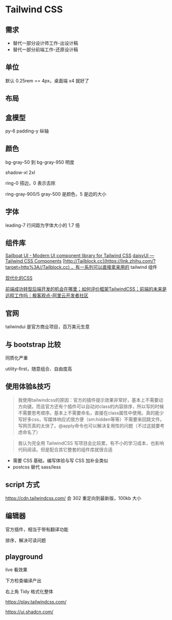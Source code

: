 # Tailwind CSS

## 需求

- 替代一部分设计师工作-出设计稿
- 替代一部分前端工作-还原设计稿

## 单位

默认 0.25rem == 4px，桌面端 x4 就好了

## 布局

## 盒模型

py-6  padding-y 纵轴

## 颜色

bg-gray-50 到 bg-gray-950 明度

shadow-xl 2xl

ring-0 搭边，0 表示去除

ring-gray-900/5 gray-500 是颜色，5 是边的大小

## 字体

leading-7 行间距为字体大小的 1.7 倍

## 组件库

[Sailboat UI - Modern UI component library for Tailwind CSS](https://sailboatui.com/)
[daisyUI — Tailwind CSS Components](https://daisyui.com/)
[http://Tailblock.cc](https://link.zhihu.com/?target=http%3A//Tailblock.cc) ，有一系列可以直接拿来用的 tailwind 组件

[现代化的CSS](https://gist.github.com/banyudu/32792f05c07cc7f32575f51198e510d4)

[前端成功转型后端开发的机会在哪里；如何评价框架TailwindCSS；前端的未来是远程工作吗｜极客观点-阿里云开发者社区](https://developer.aliyun.com/article/1036306)

## 官网

tailwindui 是官方商业项目，百万美元生意

## 与 bootstrap 比较

同质化严重

utility-first，随意组合、自由度高


## 使用体验&技巧

> 我使用tailwindcss的原因：官方的插件提示效果非常好，基本上不需要动方向键。而且官方还有个插件可以自动对class的内容排序，所以写的时候不需要思考顺序。基本上不需要命名，直接在class属性中使用。真的能少写好多css，写媒体响应式很方便（sm:hidden等等）不需要来回跳文件。写网页真的太快了。@apply命令也可以解决复用性的问题（不过这就要考虑命名了）

> 我认为完全用 TailwindCSS 写项目会比较累，有不小的学习成本，也影响代码阅读。但是配合其它整套的组件库就很合适

- 需要 CSS 基础，编写体验与写 CSS 加补全类似
- postcss 替代 sass/less


## script 方式

https://cdn.tailwindcss.com/ 会 302 重定向到最新版，100kb 大小

## 编辑器

官方插件，相当于带有翻译功能

排序，解决可读问题

## playground

live 看效果

下方检查编译产出

右上角 Tidy 格式化整体

https://play.tailwindcss.com/


https://ui.shadcn.com/